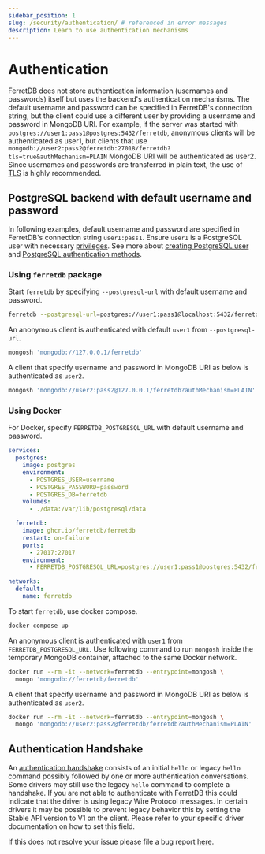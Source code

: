 ```yaml
---
sidebar_position: 1
slug: /security/authentication/ # referenced in error messages
description: Learn to use authentication mechanisms
---
```


# Authentication

FerretDB does not store authentication information (usernames and passwords) itself but uses the backend's authentication mechanisms.
The default username and password can be specified in FerretDB's connection string,
but the client could use a different user by providing a username and password in MongoDB URI.
For example, if the server was started with `postgres://user1:pass1@postgres:5432/ferretdb`,
anonymous clients will be authenticated as user1,
but clients that use `mongodb://user2:pass2@ferretdb:27018/ferretdb?tls=true&authMechanism=PLAIN` MongoDB URI will be authenticated as user2.
Since usernames and passwords are transferred in plain text,
the use of [TLS](../security/tls-connections.md) is highly recommended.

## PostgreSQL backend with default username and password

In following examples, default username and password are specified in FerretDB's connection string `user1:pass1`.
Ensure `user1` is a PostgreSQL user with necessary
[privileges](https://www.postgresql.org/docs/current/sql-grant.html).
See more about [creating PostgreSQL user](https://www.postgresql.org/docs/current/sql-createuser.html)
and [PostgreSQL authentication methods](https://www.postgresql.org/docs/current/auth-methods.html).

### Using `ferretdb` package

Start `ferretdb` by specifying `--postgresql-url` with default username and password.

```sh
ferretdb --postgresql-url=postgres://user1:pass1@localhost:5432/ferretdb
```

An anonymous client is authenticated with default `user1` from `--postgresql-url`.

```sh
mongosh 'mongodb://127.0.0.1/ferretdb'
```

A client that specify username and password in MongoDB URI as below is authenticated as `user2`.

```sh
mongosh 'mongodb://user2:pass2@127.0.0.1/ferretdb?authMechanism=PLAIN'
```

### Using Docker

For Docker, specify `FERRETDB_POSTGRESQL_URL` with default username and password.

```yaml
services:
  postgres:
    image: postgres
    environment:
      - POSTGRES_USER=username
      - POSTGRES_PASSWORD=password
      - POSTGRES_DB=ferretdb
    volumes:
      - ./data:/var/lib/postgresql/data

  ferretdb:
    image: ghcr.io/ferretdb/ferretdb
    restart: on-failure
    ports:
      - 27017:27017
    environment:
      - FERRETDB_POSTGRESQL_URL=postgres://user1:pass1@postgres:5432/ferretdb

networks:
  default:
    name: ferretdb
```

To start `ferretdb`, use docker compose.

```sh
docker compose up
```

An anonymous client is authenticated with `user1` from `FERRETDB_POSTGRESQL_URL`.
Use following command to run `mongosh` inside the temporary MongoDB container,
attached to the same Docker network.

```sh
docker run --rm -it --network=ferretdb --entrypoint=mongosh \
  mongo 'mongodb://ferretdb/ferretdb'
```

A client that specify username and password in MongoDB URI as below is authenticated as `user2`.

```sh
docker run --rm -it --network=ferretdb --entrypoint=mongosh \
  mongo 'mongodb://user2:pass2@ferretdb/ferretdb?authMechanism=PLAIN'
```

## Authentication Handshake

An [authentication handshake](https://github.com/mongodb/specifications/blob/master/source/auth/auth.rst#authentication-handshake) consists of an initial `hello` or legacy `hello` command possibly followed by one or more authentication conversations. Some drivers may still use the legacy `hello` command to complete a handshake. If you are not able to authenticate with FerretDB this could indicate that the driver is using legacy Wire Protocol messages. In certain drivers it may be possible to prevent legacy behavior this by setting the Stable API version to V1 on the client. Please refer to your specific driver documentation on how to set this field.

If this does not resolve your issue please file a bug report [here](https://github.com/FerretDB/FerretDB/issues/new?assignees=ferretdb-bot&labels=code%2Fbug%2Cnot+ready&projects=&template=bug.yml).
